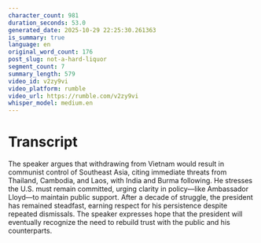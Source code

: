 ```yaml
---
character_count: 981
duration_seconds: 53.0
generated_date: 2025-10-29 22:25:30.261363
is_summary: true
language: en
original_word_count: 176
post_slug: not-a-hard-liquor
segment_count: 7
summary_length: 579
video_id: v2zy9vi
video_platform: rumble
video_url: https://rumble.com/v2zy9vi
whisper_model: medium.en
---
```


# Transcript

The speaker argues that withdrawing from Vietnam would result in communist control of Southeast Asia, citing immediate threats from Thailand, Cambodia, and Laos, with India and Burma following. He stresses the U.S. must remain committed, urging clarity in policy—like Ambassador Lloyd—to maintain public support. After a decade of struggle, the president has remained steadfast, earning respect for his persistence despite repeated dismissals. The speaker expresses hope that the president will eventually recognize the need to rebuild trust with the public and his counterparts.
